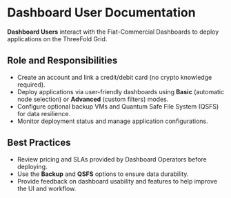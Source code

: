 # Dashboard User Documentation

**Dashboard Users** interact with the Fiat-Commercial Dashboards to deploy applications on the ThreeFold Grid.

## Role and Responsibilities

- Create an account and link a credit/debit card (no crypto knowledge required).
- Deploy applications via user-friendly dashboards using **Basic** (automatic node selection) or **Advanced** (custom filters) modes.
- Configure optional backup VMs and Quantum Safe File System (QSFS) for data resilience.
- Monitor deployment status and manage application configurations.

## Best Practices

- Review pricing and SLAs provided by Dashboard Operators before deploying.
- Use the **Backup** and **QSFS** options to ensure data durability.
- Provide feedback on dashboard usability and features to help improve the UI and workflow.
